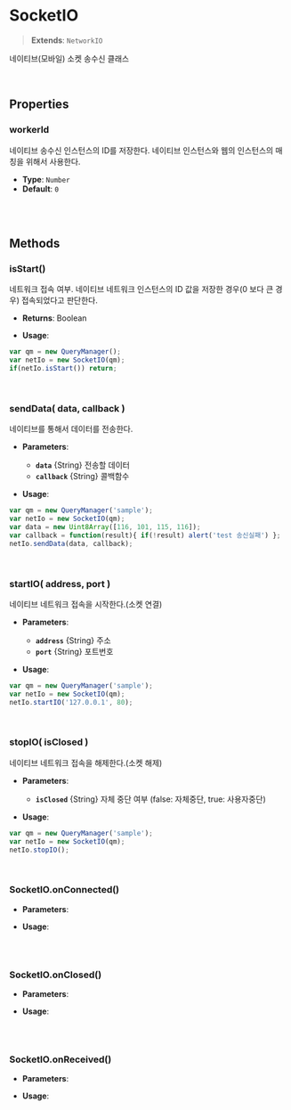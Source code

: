# SocketIO
> **Extends**: `NetworkIO`

네이티브(모바일) 소켓 송수신 클래스

<br/>

## Properties


### workerId

네이티브 송수신 인스턴스의 ID를 저장한다. 네이티브 인스턴스와 웹의 인스턴스의 매칭을 위해서 사용한다.

* **Type**: `Number`
* **Default**: `0`

<br/>
<br/>

## Methods

### isStart()

네트워크 접속 여부. 네이티브 네트워크 인스턴스의 ID 값을 저장한 경우(0 보다 큰 경우) 접속되었다고 판단한다.

* **Returns**: Boolean

* **Usage**: 
```js
var qm = new QueryManager();
var netIo = new SocketIO(qm);
if(netIo.isStart()) return;
```

<br/>

### sendData( data, callback )

네이티브를 통해서 데이터를 전송한다.

* **Parameters**: 
	* **`data`** {String} 전송할 데이터
	* **`callback`** {String} 콜백함수

* **Usage**: 
```js
var qm = new QueryManager('sample');
var netIo = new SocketIO(qm);
var data = new Uint8Array([116, 101, 115, 116]);
var callback = function(result){ if(!result) alert('test 송신실패') };
netIo.sendData(data, callback);
```

<br/>

### startIO( address, port )

네이티브 네트워크 접속을 시작한다.(소켓 연결)

* **Parameters**: 
	* **`address`** {String} 주소
	* **`port`** {String} 포트번호

* **Usage**: 
```js
var qm = new QueryManager('sample');
var netIo = new SocketIO(qm);
netIo.startIO('127.0.0.1', 80);
```

<br/>

### stopIO( isClosed )

네이티브 네트워크 접속을 해제한다.(소켓 해제)

* **Parameters**: 
	* **`isClosed`** {String} 자체 중단 여부 (false: 자체중단, true: 사용자중단)

* **Usage**: 
```js
var qm = new QueryManager('sample');
var netIo = new SocketIO(qm);
netIo.stopIO();
```

<br/>

### SocketIO.onConnected()



* **Parameters**: 


* **Usage**: 
```js

```

<br/>

### SocketIO.onClosed()



* **Parameters**: 


* **Usage**: 
```js

```

<br/>

### SocketIO.onReceived()



* **Parameters**: 


* **Usage**: 
```js

```

<br/>
<br/>
